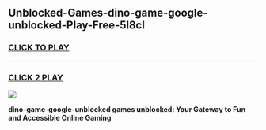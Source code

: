 
## Unblocked-Games-dino-game-google-unblocked-Play-Free-5l8cl
<h3>
<a href="https://premium76.site?title=dino-game-google-unblocked&ref=09A">CLICK TO PLAY</a></h3>
<hr>

<h3>
<a href="https://premium76.site?title=dino-game-google-unblocked&ref=09A">CLICK 2 PLAY</a>
  
</h3>

<a href="https://premium76.site?title=dino-game-google-unblocked&ref=09A"><img src="https://clearcache.store/games.png"></a>


**dino-game-google-unblocked games unblocked: Your Gateway to Fun and Accessible Online Gaming**

